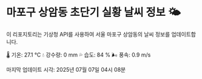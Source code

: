 
# 마포구 상암동 초단기 실황 날씨 정보 🌤️

이 리포지토리는 기상청 API를 사용하여 서울 마포구 상암동의 날씨 정보를 업데이트합니다. 

🌡️ 기온: 27.1 ℃
💧 강수량: 0 mm
💦 습도: 84 %
🌬️ 풍속: 0.9 m/s

마지막 업데이트 시각: 2025년 07월 07일 04시 08분    
